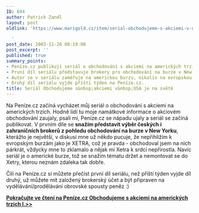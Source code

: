 ```yaml
---
ID: 694
author: Patrick Zandl
layout: post
oldlink: 'https://www.marigold.cz/item/serial-obchodujeme-s-akciemi-v-usa-je-na-svete

  '
post_date: 2003-11-26 08:19:00
post_excerpt: ''
published: true
summary_points:
- Peníze.cz publikují seriál o obchodování s akciemi na amerických trzích.
- První díl seriálu představuje brokery pro obchodování na burze v New Yorku.
- Autor se v seriálu zaměřuje na americkou burzu, nikoliv na evropskou XETRA.
- Druhý díl seriálu vyjde příští týden na Peníze.cz.
title: Seriál Obchodujeme s&nbsp;akciemi v&nbsp;USA je na světě
---
```


<p>
Na Peníze.cz začíná vycházet můj seriál o obchodování s akciemi na amerických trzích. Hodně lidí tu moje namátkové informace o akciovém obchodování zaujaly, psali mi, Peníze.cz se nápadu ujaly a seriál se začíná publikovat. V prvním díle se <STRONG>snažím představit výběr českých i zahraničních brokerů z pohledu obchodování na burze v New Yorku</STRONG>, kterážto je největší, v diskusi mne už někdo pucuje, že nepřihlížím k evropským burzám jako je XETRA, což je pravda - obchodoval jsem na nich párkrát, vždycky mne to zklamalo a nějak mi Xetra k srdci nepřirostla. Navíc seriál je o americké burze, tož se snažím tématu držet a nemontovat se do Xetry, kterou neznám zdaleka tak dobře.</p>

<p>
Čili na Peníze.cz si můžete přečíst první díl seriálu, než příští týden vyjde díl druhý, už můžete mít založený brokerský účet a být připraven na vydělávání/prodělávání obrovské spousty peněz :)</p>
<A href="http://www.penize.cz/info/zpravy/zprava.asp?IDP=1&amp;NewsID=2567" target=_blank>
<p>
<STRONG>Pokračujte ve čtení na Peníze.cz Obchodujeme s akciemi na amerických trzích I.&gt;&gt;</STRONG></p>
</A>